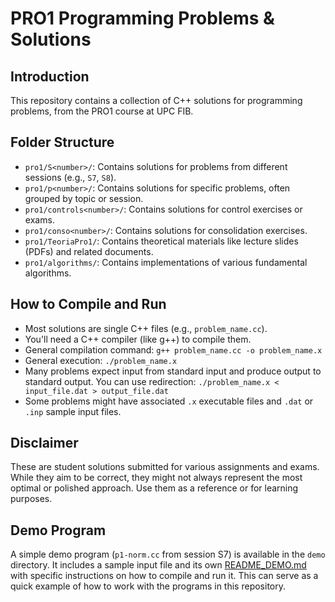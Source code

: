 # PRO1 Programming Problems & Solutions

## Introduction
This repository contains a collection of C++ solutions for programming problems, from the PRO1 course at UPC FIB.

## Folder Structure
*   `pro1/S<number>/`: Contains solutions for problems from different sessions (e.g., `S7`, `S8`).
*   `pro1/p<number>/`: Contains solutions for specific problems, often grouped by topic or session.
*   `pro1/controls<number>/`: Contains solutions for control exercises or exams.
*   `pro1/conso<number>/`: Contains solutions for consolidation exercises.
*   `pro1/TeoriaPro1/`: Contains theoretical materials like lecture slides (PDFs) and related documents.
*   `pro1/algorithms/`: Contains implementations of various fundamental algorithms.

## How to Compile and Run
*   Most solutions are single C++ files (e.g., `problem_name.cc`).
*   You'll need a C++ compiler (like g++) to compile them.
*   General compilation command: `g++ problem_name.cc -o problem_name.x`
*   General execution: `./problem_name.x`
*   Many problems expect input from standard input and produce output to standard output. You can use redirection: `./problem_name.x < input_file.dat > output_file.dat`
*   Some problems might have associated `.x` executable files and `.dat` or `.inp` sample input files.

## Disclaimer
These are student solutions submitted for various assignments and exams. While they aim to be correct, they might not always represent the most optimal or polished approach. Use them as a reference or for learning purposes.


## Demo Program

A simple demo program (`p1-norm.cc` from session S7) is available in the `demo` directory.
It includes a sample input file and its own [README_DEMO.md](demo/README_DEMO.md) with specific instructions on how to compile and run it.
This can serve as a quick example of how to work with the programs in this repository.
